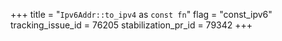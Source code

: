 +++
title = "`Ipv6Addr::to_ipv4` as `const fn`"
flag = "const_ipv6"
tracking_issue_id = 76205
stabilization_pr_id = 79342
+++
